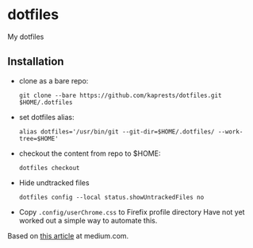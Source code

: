 # dotfiles
My dotfiles

## Installation 
* clone as a bare repo:

    `git clone --bare https://github.com/kaprests/dotfiles.git $HOME/.dotfiles`

* set dotfiles alias: 

    `alias dotfiles='/usr/bin/git --git-dir=$HOME/.dotfiles/ --work-tree=$HOME'`

* checkout the content from repo to $HOME: 

    `dotfiles checkout`
    
* Hide undtracked files

    `dotfiles config --local status.showUntrackedFiles no`

* Copy `.config/userChrome.css` to Firefix profile directory
    Have not yet worked out a simple way to automate this. 

Based on [this article](https://medium.com/toutsbrasil/how-to-manage-your-dotfiles-with-git-f7aeed8adf8b) at medium.com.
